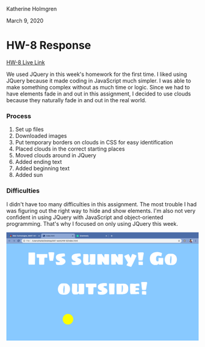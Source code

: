 Katherine Holmgren

March 9, 2020

# HW-8 Response

[HW-8 Live Link](https://katholmgren.github.io/441-work/HW-8)

We used JQuery in this week's homework for the first time. I liked using JQuery because it made coding in JavaScript much simpler. I was able to make something complex without as much time or logic. Since we had to have elements fade in and out in this assignment, I decided to use clouds because they naturally fade in and out in the real world.

### Process

1. Set up files
2. Downloaded images
3. Put temporary borders on clouds in CSS for easy identification
4. Placed clouds in the correct starting places
5. Moved clouds around in JQuery
6. Added ending text
7. Added beginning text
8. Added sun

### Difficulties

I didn't have too many difficulties in this assignment. The most trouble I had was figuring out the right way to hide and show elements. I'm also not very confident in using JQuery with JavaScript and object-oriented programming. That's why I focused on only using JQuery this week.

![HW-8 Screenshot](./imgs/HW-8-screenshot.png)
